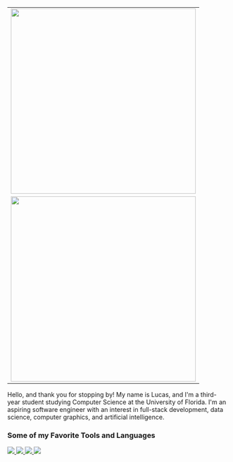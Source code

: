 <table border="0" align="right">
  <tr>
    <td><img src="http://github-profile-summary-cards.vercel.app/api/cards/stats?username=lucastemb&theme=default" width="420"/> </td>
  </tr>
  <tr>
  </tr>
  <tr>
   <td><img src="http://github-profile-summary-cards.vercel.app/api/cards/repos-per-language?username=lucastemb&theme=default" width=420></td>
  </tr>
</table>
<div align="left">
Hello, and thank you for stopping by! My name is Lucas, and I'm a third-year student studying Computer Science at the University of Florida. I'm an aspiring software engineer with an interest in full-stack development, data science, computer graphics, and artificial intelligence. 

<h3> Some of my Favorite Tools and Languages </h3>
<p align="left">
  <a href="https://skillicons.dev">
    <img src="https://skillicons.dev/icons?i=git,kubernetes,docker,python,cpp" />
    <img src="https://skillicons.dev/icons?i=react,typescript,firebase,figma,go" />
    <img src="https://skillicons.dev/icons?i=lua,javascript,mongodb,nextjs,nodejs" />
    <img src="https://skillicons.dev/icons?i=postgres,tailwind,unity,vscode" />
  </a>
</p>
</div>
<br>





